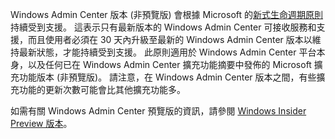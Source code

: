 Windows Admin Center 版本 (非預覽版) 會根據 Microsoft 的[新式生命週期原則](https://support.microsoft.com/help/30881/modern-lifecycle-policy)持續受到支援。 這表示只有最新版本的 Windows Admin Center 可接收服務和支援，而且使用者必須在 30 天內升級至最新的 Windows Admin Center 版本以維持最新狀態，才能持續受到支援。 此原則適用於 Windows Admin Center 平台本身，以及任何已在 Windows Admin Center 擴充功能摘要中發佈的 Microsoft 擴充功能版本 (非預覽版)。 請注意，在 Windows Admin Center 版本之間，有些擴充功能的更新次數可能會比其他擴充功能多。

如需有關 Windows Admin Center 預覽版的資訊，請參閱 [Windows Insider Preview 版本](https://www.microsoft.com/software-download/windowsinsiderpreviewserver)。